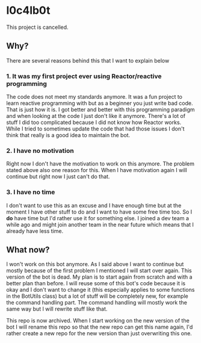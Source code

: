 # l0c4lb0t

This project is cancelled.

## Why?

There are several reasons behind this that I want to explain below

### 1. It was my first project ever using Reactor/reactive programming

The code does not meet my standards anymore. It was a fun project to learn reactive programming with but as a beginner you just write bad code. That is just how it is.
I got better and better with this programming paradigm and when looking at the code I just don't like it anymore. There's a lot of stuff I did too complicated because I did not know how Reactor works.
While I tried to sometimes update the code that had those issues I don't think that really is a good idea to maintain the bot.

### 2. I have no motivation

Right now I don't have the motivation to work on this anymore. The problem stated above also one reason for this.
When I have motivation again I will continue but right now I just can't do that.

### 3. I have no time

I don't want to use this as an excuse and I have enough time but at the moment I have other stuff to do and I want to have some free time too.
So I **do** have time but I'd rather use it for something else. I joined a dev team a while ago and might join another team in the near future which means that I already have less time.

## What now?

I won't work on this bot anymore. As I said above I want to continue but mostly because of the first problem I mentioned I will start over again.
This version of the bot is dead. My plan is to start again from scratch and with a better plan than before. I will reuse some of this bot's code because it is okay and I don't want to change it (this especially applies to some functions in the BotUtils class) but a lot of stuff will be completely new, for example the command handling part.
The command handling will mostly work the same way but I will rewrite stuff like that.

This repo is now archived. When I start working on the new version of the bot I will rename this repo so that the new repo can get this name again, I'd rather create a new repo for the new version than just overwriting this one.
